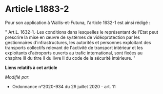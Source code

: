 # Article L1883-2

Pour son application à Wallis-et-Futuna, l'article 1632-1 est ainsi rédigé :

" Art.L. 1632-1.-Les conditions dans lesquelles le représentant de l'Etat peut prescrire la mise en œuvre de systèmes de
vidéoprotection par les gestionnaires d'infrastructures, les autorités et personnes exploitant des transports collectifs
relevant de l'activité de transport intérieur et les exploitants d'aéroports ouverts au trafic international, sont fixées au
chapitre III du titre II du livre II du code de la sécurité intérieure. "

**Liens relatifs à cet article**

_Modifié par_:

  - Ordonnance n°2020-934 du 29 juillet 2020 - art. 11
